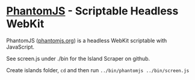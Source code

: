 # [PhantomJS](http://phantomjs.org) - Scriptable Headless WebKit

PhantomJS ([phantomjs.org](http://phantomjs.org)) is a headless WebKit scriptable with JavaScript.

See screen.js under ./bin for the Island Scraper on github.

Create islands folder, `cd` and then run `../bin/phantomjs ../bin/screen.js`
